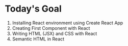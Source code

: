 # Today's Goal

1. Installing React environment using Create React App
2. Creating First Component with React
3. Writing HTML (JSX) and CSS with React
4. Semantic HTML in React
